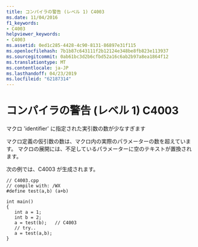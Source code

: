 ```yaml
---
title: コンパイラの警告 (レベル 1) C4003
ms.date: 11/04/2016
f1_keywords:
- C4003
helpviewer_keywords:
- C4003
ms.assetid: 0ed1c285-4428-4c90-8131-86897e31f115
ms.openlocfilehash: 7b1b87c643111f2b12124e348be8fb823e113937
ms.sourcegitcommit: 0ab61bc3d2b6cfbd52a16c6ab2b97a8ea1864f12
ms.translationtype: MT
ms.contentlocale: ja-JP
ms.lasthandoff: 04/23/2019
ms.locfileid: "62187314"
---
```

# <a name="compiler-warning-level-1-c4003"></a>コンパイラの警告 (レベル 1) C4003

マクロ 'identifier' に指定された実引数の数が少なすぎます

マクロ定義の仮引数の数は、マクロ内の実際のパラメーターの数を超えています。 マクロの展開には、不足しているパラメーターに空のテキストが置換されます。

次の例では、C4003 が生成されます。

```
// C4003.cpp
// compile with: /WX
#define test(a,b) (a+b)

int main()
{
   int a = 1;
   int b = 2;
   a = test(b);   // C4003
   // try..
   a = test(a,b);
}
```